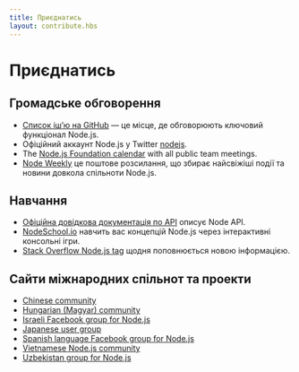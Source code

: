 ```yaml
---
title: Приєднатись
layout: contribute.hbs
---
```


# Приєднатись

## Громадське обговорення

* [Список іш’ю на GitHub](https://github.com/nodejs/node/issues) — це місце, де обговорюють ключовий функціонал Node.js.
* Офіційний аккаунт Node.js у Twitter [nodejs](https://twitter.com/nodejs).
* The [Node.js Foundation calendar](https://nodejs.org/calendar) with all public team meetings.
* [Node Weekly](https://nodeweekly.com/) це поштове розсилання, що збирає найсвіжіші події та новини довкола спільноти Node.js.

## Навчання

* [Офіційна довідкова документація по API](https://nodejs.org/api/) описує Node API.
* [NodeSchool.io](https://nodeschool.io/) навчить вас концепцій Node.js через інтерактивні консольні ігри.
* [Stack Overflow Node.js tag](https://stackoverflow.com/questions/tagged/node.js) щодня поповнюється новою інформацією.

## Сайти міжнародних спільнот та проекти

* [Chinese community](https://cnodejs.org/)
* [Hungarian (Magyar) community](https://nodehun.blogspot.com/)
* [Israeli Facebook group for Node.js](https://www.facebook.com/groups/node.il/)
* [Japanese user group](https://nodejs.jp/)
* [Spanish language Facebook group for Node.js](https://www.facebook.com/groups/node.es/)
* [Vietnamese Node.js community](https://www.facebook.com/nodejs.vn/)
* [Uzbekistan group for Node.js](https://t.me/nodejs_uz)
